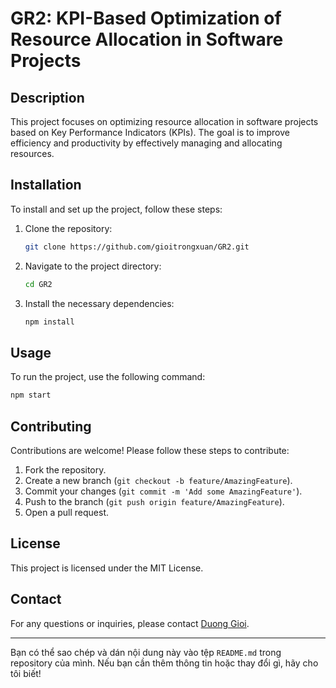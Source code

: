 

# GR2: KPI-Based Optimization of Resource Allocation in Software Projects

## Description
This project focuses on optimizing resource allocation in software projects based on Key Performance Indicators (KPIs). The goal is to improve efficiency and productivity by effectively managing and allocating resources.

## Installation
To install and set up the project, follow these steps:
1. Clone the repository:
    ```sh
    git clone https://github.com/gioitrongxuan/GR2.git
    ```
2. Navigate to the project directory:
    ```sh
    cd GR2
    ```
3. Install the necessary dependencies:
    ```sh
    npm install
    ```

## Usage
To run the project, use the following command:
```sh
npm start
```

## Contributing
Contributions are welcome! Please follow these steps to contribute:
1. Fork the repository.
2. Create a new branch (`git checkout -b feature/AmazingFeature`).
3. Commit your changes (`git commit -m 'Add some AmazingFeature'`).
4. Push to the branch (`git push origin feature/AmazingFeature`).
5. Open a pull request.

## License
This project is licensed under the MIT License.

## Contact
For any questions or inquiries, please contact [Duong Gioi](mailto:gioi.trongxuan@gmail.com).

---

Bạn có thể sao chép và dán nội dung này vào tệp `README.md` trong repository của mình. Nếu bạn cần thêm thông tin hoặc thay đổi gì, hãy cho tôi biết!
